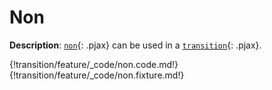 # Non

__Description__: [`non`](./../non/general.md){: .pjax} can be used in a [`transition`](./../transition/general.md){: .pjax}.

{!transition/feature/_code/non.code.md!}
{!transition/feature/_code/non.fixture.md!}

<div class="cf"></div>
<div class="end"></div>

